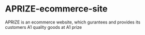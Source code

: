 # APRIZE-ecommerce-site
APRIZE is an ecommerce website, which gurantees and provides its customers A1 quality goods at A1 prize
